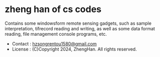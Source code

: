 # zheng han of cs codes 

Contains some windowsform remote sensing gadgets, such as sample interpretation, tifrecord reading and writing, as well as some data format reading, file management console programs, etc.

 * Contact : hzsongrentou1580@gmail.com
 * License : (C)Copyright 2024, ZhengHan. All rights reserved.
